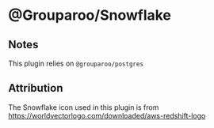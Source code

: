 # @Grouparoo/Snowflake

## Notes

This plugin relies on `@grouparoo/postgres`

## Attribution

The Snowflake icon used in this plugin is from https://worldvectorlogo.com/downloaded/aws-redshift-logo
